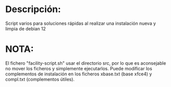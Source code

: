 # Descripción:
Script varios para soluciones rápidas al realizar una instalación nueva y limpia de debian 12

# NOTA:
El fichero "facility-script.sh" usar el directorio src, por lo que es aconsejable no mover los ficheros y simplemente ejecutarlos.
Puede modificar los complementos de instalación en los ficheros xbase.txt (base xfce4) y compl.txt (complementos útiles).
